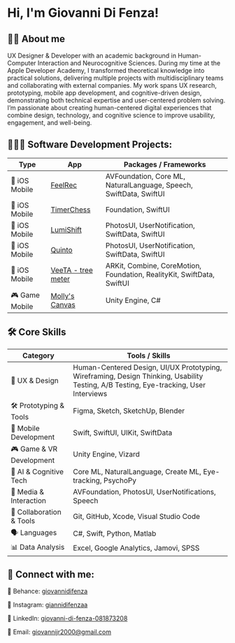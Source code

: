 <h1>Hi, I'm Giovanni Di Fenza!</h1>

<h2>🙋🏼 About me</h2>
<p>
UX Designer & Developer with an academic background in Human-Computer Interaction and Neurocognitive Sciences. During my time at the Apple Developer Academy, I transformed theoretical knowledge into practical solutions, delivering multiple projects with multidisciplinary teams and collaborating with external companies. My work spans UX research, prototyping, mobile app development, and cognitive-driven design, demonstrating both technical expertise and user-centered problem solving. I’m passionate about creating human-centered digital experiences that combine design, technology, and cognitive science to improve usability, engagement, and well-being.
</p>

<h2>🧑🏼‍💻 Software Development Projects:</h2>

<table>
  <thead>
    <tr>
      <th>Type</th>
      <th>App</th>
      <th>Packages / Frameworks</th>
    </tr>
  </thead>
  <tbody>
    <tr>
      <td>📱 iOS Mobile</td>
      <td><a href="https://github.com/Orso-bit/FeelRec" target="_blank">FeelRec</a></td>
      <td>AVFoundation, Core ML, NaturalLanguage, Speech, SwiftData, SwiftUI</td>
    </tr>
    <tr>
      <td>📱 iOS Mobile</td>
      <td><a href="https://github.com/Orso-bit/TimerChess/tree/main" target="_blank">TimerChess</a></td>
      <td>Foundation, SwiftUI</td>
    </tr>
    <tr>
      <td>📱 iOS Mobile</td>
      <td><a href="https://github.com/Mamba2301/ImpostorSyndromeAl_final/tree/main" target="_blank">LumiShift</a></td>
      <td>PhotosUI, UserNotification, SwiftData, SwiftUI</td>
    </tr>
    <tr>
      <td>📱 iOS Mobile</td>
      <td><a href="https://github.com/Orso-bit/Quinto" target="_blank">Quinto</a></td>
      <td>PhotosUI, UserNotification, SwiftData, SwiftUI</td>
    </tr>
    <tr>
      <td>📱 iOS Mobile</td>
      <td><a href="https://github.com/Orso-bit/VeeTa" target="_blank">VeeTA - tree meter</a></td>
      <td>ARKit, Combine, CoreMotion, Foundation, RealityKit, SwiftData, SwiftUI</td>
    </tr>
    <tr>
      <td>🎮 Game Mobile</td>
      <td><a href="https://github.com/Githubense/Molly" target="_blank">Molly's Canvas</a></td>
      <td>Unity Engine, C#</td>
    </tr>
  </tbody>
</table>

 
<h2>🛠️ Core Skills</h2>

<table>
  <thead>
    <tr>
      <th>Category</th>
      <th>Tools / Skills</th>
    </tr>
  </thead>
  <tbody>
    <tr>
      <td>🎨 UX & Design</td>
      <td>Human-Centered Design, UI/UX Prototyping, Wireframing, Design Thinking, Usability Testing, A/B Testing, Eye-tracking, User Interviews</td>
    </tr>
    <tr>
      <td>🛠️ Prototyping & Tools</td>
      <td>Figma, Sketch, SketchUp, Blender</td>
    </tr>
    <tr>
      <td>📱 Mobile Development</td>
      <td>Swift, SwiftUI, UIKit, SwiftData</td>
    </tr>
    <tr>
      <td>🎮 Game & VR Development</td>
      <td>Unity Engine, Vizard</td>
    </tr>
    <tr>
      <td>🤖 AI & Cognitive Tech</td>
      <td>Core ML, NaturalLanguage, Create ML, Eye-tracking, PsychoPy</td>
    </tr>
    <tr>
      <td>🎥 Media & Interaction</td>
      <td>AVFoundation, PhotosUI, UserNotifications, Speech</td>
    </tr>
    <tr>
      <td>🤝 Collaboration & Tools</td>
      <td>Git, GitHub, Xcode, Visual Studio Code</td>
    </tr>
    <tr>
      <td>🗣️ Languages</td>
      <td>C#, Swift, Python, Matlab</td>
    </tr>
    <tr>
      <td>📊 Data Analysis</td>
      <td>Excel, Google Analytics, Jamovi, SPSS</td>
    </tr>
  </tbody>
</table>

<h2> 🤳 Connect with me:</h2>

<p>🎨 Behance: <a href="https://www.behance.net/giovannidifenza" target="_blank">giovannidifenza</a></p>
<p>📸 Instagram: <a href="https://www.instagram.com/giannidifenzaa/" target="_blank">giannidifenzaa</a></p>
<p>💼 LinkedIn: <a href="https://www.linkedin.com/in/giovanni-di-fenza-081873208/" target="_blank">giovanni-di-fenza-081873208</a></p>
<p>📧 Email: <a href="mailto:giovannijr2000@gmail.com">giovannijr2000@gmail.com</a></p>


<!--
**joshmadakor1/joshmadakor1** is a ✨ _special_ ✨ repository because its `README.md` (this file) appears on your GitHub profile.

Here are some ideas to get you started:

- 🔭 I’m currently working on ...
- 🌱 I’m currently learning ...
- 👯 I’m looking to collaborate on ...
- 🤔 I’m looking for help with ...
- 💬 Ask me about ...
- 📫 How to reach me: ...
- 😄 Pronouns: ...
- ⚡ Fun fact: ...
-->
